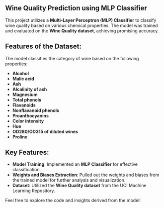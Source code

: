 ## **Wine Quality Prediction using MLP Classifier**

This project utilizes a **Multi-Layer Perceptron (MLP) Classifier** to classify wine quality based on various chemical properties. The model was trained and evaluated on the **Wine Quality dataset**, achieving promising accuracy.

## **Features of the Dataset:**
The model classifies the category of wine based on the following properties:
- **Alcohol**
- **Malic acid**
- **Ash**
- **Alcalinity of ash**
- **Magnesium**
- **Total phenols**
- **Flavanoids**
- **Nonflavanoid phenols**
- **Proanthocyanins**
- **Color intensity**
- **Hue**
- **OD280/OD315 of diluted wines**
- **Proline**

## **Key Features:**
- **Model Training**: Implemented an **MLP Classifier** for effective classification.
- **Weights and Biases Extraction**: Pulled out the weights and biases from the trained model for further analysis and visualization.
- **Dataset**: Utilized the **Wine Quality dataset** from the UCI Machine Learning Repository.

Feel free to explore the code and insights derived from the model!
